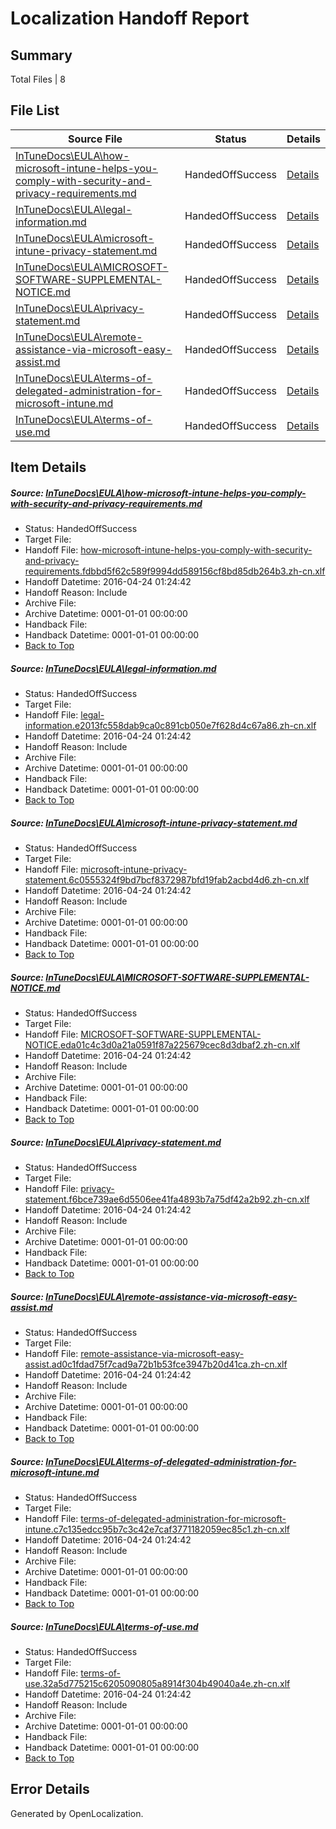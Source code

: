 # <a name='report-top'></a> Localization Handoff Report

## Summary
 Total Files | 8

## File List
 Source File | Status | Details 
 ----------- | ------ | ------- 
 [InTuneDocs\EULA\how-microsoft-intune-helps-you-comply-with-security-and-privacy-requirements.md](https://github.com/Microsoft/IntuneDocs-pr/blob/2bc4a19b8acbf5022cd6f88d096d12c04a62d19e/InTuneDocs/EULA/how-microsoft-intune-helps-you-comply-with-security-and-privacy-requirements.md) | HandedOffSuccess | [Details](#e9fbe31b5a9d2fc1f573bfddce520634bbee303f482)
 [InTuneDocs\EULA\legal-information.md](https://github.com/Microsoft/IntuneDocs-pr/blob/2bc4a19b8acbf5022cd6f88d096d12c04a62d19e/InTuneDocs/EULA/legal-information.md) | HandedOffSuccess | [Details](#191d4d3e5a4608a5f3efe02ca40809e1d598af96483)
 [InTuneDocs\EULA\microsoft-intune-privacy-statement.md](https://github.com/Microsoft/IntuneDocs-pr/blob/2bc4a19b8acbf5022cd6f88d096d12c04a62d19e/InTuneDocs/EULA/microsoft-intune-privacy-statement.md) | HandedOffSuccess | [Details](#865c88187ac25087e2cfa3203af58116968943fe487)
 [InTuneDocs\EULA\MICROSOFT-SOFTWARE-SUPPLEMENTAL-NOTICE.md](https://github.com/Microsoft/IntuneDocs-pr/blob/2bc4a19b8acbf5022cd6f88d096d12c04a62d19e/InTuneDocs/EULA/MICROSOFT-SOFTWARE-SUPPLEMENTAL-NOTICE.md) | HandedOffSuccess | [Details](#8539425eacced1e09d64b582b41c7fce26e683ac488)
 [InTuneDocs\EULA\privacy-statement.md](https://github.com/Microsoft/IntuneDocs-pr/blob/2bc4a19b8acbf5022cd6f88d096d12c04a62d19e/InTuneDocs/EULA/privacy-statement.md) | HandedOffSuccess | [Details](#7f4bbf13f71b0a316740421bed806595fd7b8808489)
 [InTuneDocs\EULA\remote-assistance-via-microsoft-easy-assist.md](https://github.com/Microsoft/IntuneDocs-pr/blob/2bc4a19b8acbf5022cd6f88d096d12c04a62d19e/InTuneDocs/EULA/remote-assistance-via-microsoft-easy-assist.md) | HandedOffSuccess | [Details](#232a2468ec697a5880e70ea175bb1c251626e0ec490)
 [InTuneDocs\EULA\terms-of-delegated-administration-for-microsoft-intune.md](https://github.com/Microsoft/IntuneDocs-pr/blob/2bc4a19b8acbf5022cd6f88d096d12c04a62d19e/InTuneDocs/EULA/terms-of-delegated-administration-for-microsoft-intune.md) | HandedOffSuccess | [Details](#cf232a785700879a5d881c3c22ac8533d7cb842d492)
 [InTuneDocs\EULA\terms-of-use.md](https://github.com/Microsoft/IntuneDocs-pr/blob/2bc4a19b8acbf5022cd6f88d096d12c04a62d19e/InTuneDocs/EULA/terms-of-use.md) | HandedOffSuccess | [Details](#28d2b3044fb20325f8a4e0fdf7f33a8eac24850a493)

## Item Details
##### <a name='e9fbe31b5a9d2fc1f573bfddce520634bbee303f482'></a> Source: [InTuneDocs\EULA\how-microsoft-intune-helps-you-comply-with-security-and-privacy-requirements.md](https://github.com/Microsoft/IntuneDocs-pr/blob/2bc4a19b8acbf5022cd6f88d096d12c04a62d19e/InTuneDocs/EULA/how-microsoft-intune-helps-you-comply-with-security-and-privacy-requirements.md)
* Status: HandedOffSuccess
* Target File: 
* Handoff File: [how-microsoft-intune-helps-you-comply-with-security-and-privacy-requirements.fdbbd5f62c589f9994dd589156cf8bd85db264b3.zh-cn.xlf](https://github.com/Microsoft/EM.handoff/blob/606fa3d72e56095013695d3048fe9831365c0c32/ol-handoff/Microsoft/IntuneDocs-pr.zh-cn/master/how-microsoft-intune-helps-you-comply-with-security-and-privacy-requirements.fdbbd5f62c589f9994dd589156cf8bd85db264b3.zh-cn.xlf)
* Handoff Datetime: 2016-04-24 01:24:42
* Handoff Reason: Include
* Archive File: 
* Archive Datetime: 0001-01-01 00:00:00
* Handback File: 
* Handback Datetime: 0001-01-01 00:00:00
* [Back to Top](#report-top)

##### <a name='191d4d3e5a4608a5f3efe02ca40809e1d598af96483'></a> Source: [InTuneDocs\EULA\legal-information.md](https://github.com/Microsoft/IntuneDocs-pr/blob/2bc4a19b8acbf5022cd6f88d096d12c04a62d19e/InTuneDocs/EULA/legal-information.md)
* Status: HandedOffSuccess
* Target File: 
* Handoff File: [legal-information.e2013fc558dab9ca0c891cb050e7f628d4c67a86.zh-cn.xlf](https://github.com/Microsoft/EM.handoff/blob/606fa3d72e56095013695d3048fe9831365c0c32/ol-handoff/Microsoft/IntuneDocs-pr.zh-cn/master/legal-information.e2013fc558dab9ca0c891cb050e7f628d4c67a86.zh-cn.xlf)
* Handoff Datetime: 2016-04-24 01:24:42
* Handoff Reason: Include
* Archive File: 
* Archive Datetime: 0001-01-01 00:00:00
* Handback File: 
* Handback Datetime: 0001-01-01 00:00:00
* [Back to Top](#report-top)

##### <a name='865c88187ac25087e2cfa3203af58116968943fe487'></a> Source: [InTuneDocs\EULA\microsoft-intune-privacy-statement.md](https://github.com/Microsoft/IntuneDocs-pr/blob/2bc4a19b8acbf5022cd6f88d096d12c04a62d19e/InTuneDocs/EULA/microsoft-intune-privacy-statement.md)
* Status: HandedOffSuccess
* Target File: 
* Handoff File: [microsoft-intune-privacy-statement.6c0555324f9bd7bcf8372987bfd19fab2acbd4d6.zh-cn.xlf](https://github.com/Microsoft/EM.handoff/blob/606fa3d72e56095013695d3048fe9831365c0c32/ol-handoff/Microsoft/IntuneDocs-pr.zh-cn/master/microsoft-intune-privacy-statement.6c0555324f9bd7bcf8372987bfd19fab2acbd4d6.zh-cn.xlf)
* Handoff Datetime: 2016-04-24 01:24:42
* Handoff Reason: Include
* Archive File: 
* Archive Datetime: 0001-01-01 00:00:00
* Handback File: 
* Handback Datetime: 0001-01-01 00:00:00
* [Back to Top](#report-top)

##### <a name='8539425eacced1e09d64b582b41c7fce26e683ac488'></a> Source: [InTuneDocs\EULA\MICROSOFT-SOFTWARE-SUPPLEMENTAL-NOTICE.md](https://github.com/Microsoft/IntuneDocs-pr/blob/2bc4a19b8acbf5022cd6f88d096d12c04a62d19e/InTuneDocs/EULA/MICROSOFT-SOFTWARE-SUPPLEMENTAL-NOTICE.md)
* Status: HandedOffSuccess
* Target File: 
* Handoff File: [MICROSOFT-SOFTWARE-SUPPLEMENTAL-NOTICE.eda01c4c3d0a21a0591f87a225679cec8d3dbaf2.zh-cn.xlf](https://github.com/Microsoft/EM.handoff/blob/606fa3d72e56095013695d3048fe9831365c0c32/ol-handoff/Microsoft/IntuneDocs-pr.zh-cn/master/MICROSOFT-SOFTWARE-SUPPLEMENTAL-NOTICE.eda01c4c3d0a21a0591f87a225679cec8d3dbaf2.zh-cn.xlf)
* Handoff Datetime: 2016-04-24 01:24:42
* Handoff Reason: Include
* Archive File: 
* Archive Datetime: 0001-01-01 00:00:00
* Handback File: 
* Handback Datetime: 0001-01-01 00:00:00
* [Back to Top](#report-top)

##### <a name='7f4bbf13f71b0a316740421bed806595fd7b8808489'></a> Source: [InTuneDocs\EULA\privacy-statement.md](https://github.com/Microsoft/IntuneDocs-pr/blob/2bc4a19b8acbf5022cd6f88d096d12c04a62d19e/InTuneDocs/EULA/privacy-statement.md)
* Status: HandedOffSuccess
* Target File: 
* Handoff File: [privacy-statement.f6bce739ae6d5506ee41fa4893b7a75df42a2b92.zh-cn.xlf](https://github.com/Microsoft/EM.handoff/blob/606fa3d72e56095013695d3048fe9831365c0c32/ol-handoff/Microsoft/IntuneDocs-pr.zh-cn/master/privacy-statement.f6bce739ae6d5506ee41fa4893b7a75df42a2b92.zh-cn.xlf)
* Handoff Datetime: 2016-04-24 01:24:42
* Handoff Reason: Include
* Archive File: 
* Archive Datetime: 0001-01-01 00:00:00
* Handback File: 
* Handback Datetime: 0001-01-01 00:00:00
* [Back to Top](#report-top)

##### <a name='232a2468ec697a5880e70ea175bb1c251626e0ec490'></a> Source: [InTuneDocs\EULA\remote-assistance-via-microsoft-easy-assist.md](https://github.com/Microsoft/IntuneDocs-pr/blob/2bc4a19b8acbf5022cd6f88d096d12c04a62d19e/InTuneDocs/EULA/remote-assistance-via-microsoft-easy-assist.md)
* Status: HandedOffSuccess
* Target File: 
* Handoff File: [remote-assistance-via-microsoft-easy-assist.ad0c1fdad75f7cad9a72b1b53fce3947b20d41ca.zh-cn.xlf](https://github.com/Microsoft/EM.handoff/blob/606fa3d72e56095013695d3048fe9831365c0c32/ol-handoff/Microsoft/IntuneDocs-pr.zh-cn/master/remote-assistance-via-microsoft-easy-assist.ad0c1fdad75f7cad9a72b1b53fce3947b20d41ca.zh-cn.xlf)
* Handoff Datetime: 2016-04-24 01:24:42
* Handoff Reason: Include
* Archive File: 
* Archive Datetime: 0001-01-01 00:00:00
* Handback File: 
* Handback Datetime: 0001-01-01 00:00:00
* [Back to Top](#report-top)

##### <a name='cf232a785700879a5d881c3c22ac8533d7cb842d492'></a> Source: [InTuneDocs\EULA\terms-of-delegated-administration-for-microsoft-intune.md](https://github.com/Microsoft/IntuneDocs-pr/blob/2bc4a19b8acbf5022cd6f88d096d12c04a62d19e/InTuneDocs/EULA/terms-of-delegated-administration-for-microsoft-intune.md)
* Status: HandedOffSuccess
* Target File: 
* Handoff File: [terms-of-delegated-administration-for-microsoft-intune.c7c135edcc95b7c3c42e7caf3771182059ec85c1.zh-cn.xlf](https://github.com/Microsoft/EM.handoff/blob/606fa3d72e56095013695d3048fe9831365c0c32/ol-handoff/Microsoft/IntuneDocs-pr.zh-cn/master/terms-of-delegated-administration-for-microsoft-intune.c7c135edcc95b7c3c42e7caf3771182059ec85c1.zh-cn.xlf)
* Handoff Datetime: 2016-04-24 01:24:42
* Handoff Reason: Include
* Archive File: 
* Archive Datetime: 0001-01-01 00:00:00
* Handback File: 
* Handback Datetime: 0001-01-01 00:00:00
* [Back to Top](#report-top)

##### <a name='28d2b3044fb20325f8a4e0fdf7f33a8eac24850a493'></a> Source: [InTuneDocs\EULA\terms-of-use.md](https://github.com/Microsoft/IntuneDocs-pr/blob/2bc4a19b8acbf5022cd6f88d096d12c04a62d19e/InTuneDocs/EULA/terms-of-use.md)
* Status: HandedOffSuccess
* Target File: 
* Handoff File: [terms-of-use.32a5d775215c6205090805a8914f304b49040a4e.zh-cn.xlf](https://github.com/Microsoft/EM.handoff/blob/606fa3d72e56095013695d3048fe9831365c0c32/ol-handoff/Microsoft/IntuneDocs-pr.zh-cn/master/terms-of-use.32a5d775215c6205090805a8914f304b49040a4e.zh-cn.xlf)
* Handoff Datetime: 2016-04-24 01:24:42
* Handoff Reason: Include
* Archive File: 
* Archive Datetime: 0001-01-01 00:00:00
* Handback File: 
* Handback Datetime: 0001-01-01 00:00:00
* [Back to Top](#report-top)


## Error Details

Generated by OpenLocalization.
